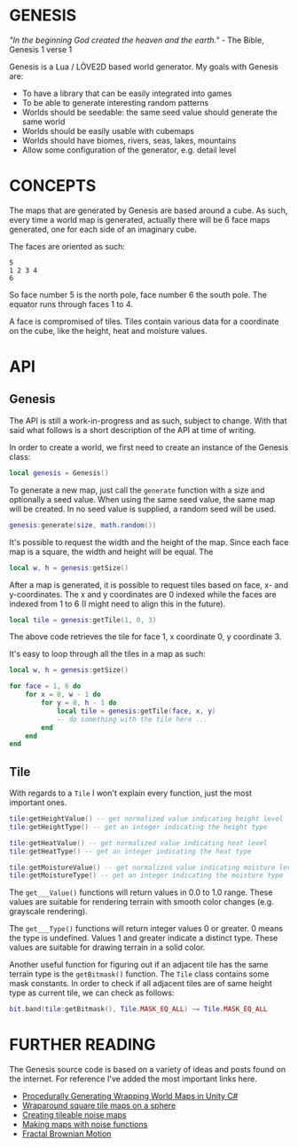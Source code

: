 # GENESIS

*"In the beginning God created the heaven and the earth."*
	- The Bible, Genesis 1 verse 1

Genesis is a Lua / LÖVE2D based world generator. My goals with Genesis are:

* To have a library that can be easily integrated into games
* To be able to generate interesting random patterns
* Worlds should be seedable: the same seed value should generate the same world
* Worlds should be easily usable with cubemaps
* Worlds should have biomes, rivers, seas, lakes, mountains
* Allow some configuration of the generator, e.g. detail level

# CONCEPTS

The maps that are generated by Genesis are based around a cube. As such, every
time a world map is generated, actually there will be 6 face maps generated, one 
for each side of an imaginary cube.

The faces are oriented as such:

	5
	1 2 3 4
	6

So face number 5 is the north pole, face number 6 the south pole. The equator 
runs through faces 1 to 4. 

A face is compromised of tiles. Tiles contain various data for a coordinate on 
the cube, like the height, heat and moisture values.

# API

## Genesis

The API is still a work-in-progress and as such, subject to change. With that 
said what follows is a short description of the API at time of writing.

In order to create a world, we first need to create an instance of the Genesis 
class:

```lua
local genesis = Genesis()
```

To generate a new map, just call the `generate` function with a size and 
optionally a seed value. When using the same seed value, the same map will be 
created. In no seed value is supplied, a random seed will be used.

```lua
genesis:generate(size, math.random())
```

It's possible to request the width and the height of the map. Since each face 
map is a square, the width and height will be equal. The 

```lua
local w, h = genesis:getSize()
```

After a map is generated, it is possible to request tiles based on face, x- and 
y-coordinates. The x and y coordinates are 0 indexed while the faces are indexed
from 1 to 6 (I might need to align this in the future).

```lua
local tile = genesis:getTile(1, 0, 3) 
```

The above code retrieves the tile for face 1, x coordinate 0, y coordinate 3.

It's easy to loop through all the tiles in a map as such:

```lua
local w, h = genesis:getSize()

for face = 1, 6 do
	for x = 0, w - 1 do
		for y = 0, h - 1 do
			local tile = genesis:getTile(face, x, y)
			-- do something with the tile here ...
		end
	end
end
```

## Tile

With regards to a `Tile` I won't explain every function, just the most important 
ones.

```lua
tile:getHeightValue() -- get normalized value indicating height level
tile:getHeightType() -- get an integer indicating the height type

tile:getHeatValue() -- get normalized value indicating heat level
tile:getHeatType() -- get an integer indicating the heat type

tile:getMoistureValue() -- get normalized value indicating moisture level
tile:getMoistureType() -- get an integer indicating the moisture type
```

The `get___Value()` functions will return values in 0.0 to 1.0 range. These 
values are suitable for rendering terrain with smooth color changes (e.g. grayscale rendering). 

The `get___Type()` functions will return integer values 0 or greater. 0 means 
the type is undefined. Values 1 and greater indicate a distinct type. These 
values are suitable for drawing terrain in a solid color.

Another useful function for figuring out if an adjacent tile has the same terrain type is the `getBitmask()` function. The `Tile` class contains some mask constants. In order to check if all adjacent tiles are of same height type as current tile, we can check as follows:

```lua
bit.band(tile:getBitmask(), Tile.MASK_EQ_ALL) ~= Tile.MASK_EQ_ALL
```
	
# FURTHER READING

The Genesis source code is based on a variety of ideas and posts found on the 
internet. For reference I've added the most important links here.

* [Procedurally Generating Wrapping World Maps in Unity C#][0]
* [Wraparound square tile maps on a sphere][1]
* [Creating tileable noise maps][2]
* [Making maps with noise functions][3]
* [Fractal Brownian Motion][4]

[0]: http://www.jgallant.com/procedurally-generating-wrapping-world-maps-in-unity-csharp-part-1
[1]: https://www.redblobgames.com/x/1938-square-tiling-of-sphere/
[2]: https://ronvalstar.nl/creating-tileable-noise-maps
[3]: https://www.redblobgames.com/maps/terrain-from-noise/
[4]: https://thebookofshaders.com/13/
